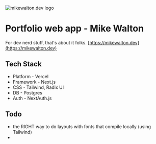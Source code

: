 ![mikewalton.dev logo](https://www.mikewalton.dev/apple-touch-icon.png)
# Portfolio web app - Mike Walton
For dev nerd stuff, that's about it folks. 
[https://mikewalton.dev](https://mikewalton.dev)


## Tech Stack
* Platform - Vercel
* Framework - Next.js
* CSS - Tailwind, Radix UI
* DB - Postgres
* Auth - NextAuth.js

## Todo
* the RIGHT way to do layouts with fonts that compile locally (using Tailwind)
* 